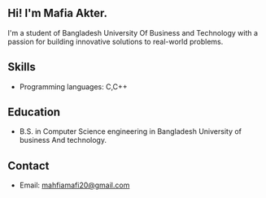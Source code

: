 ## Hi! I'm Mafia Akter.

I'm a student of Bangladesh University Of Business and Technology  with a passion for building innovative solutions to real-world problems.

## Skills

- Programming languages: C,C++

## Education

- B.S. in Computer Science engineering in Bangladesh University of business And technology. 


## Contact

- Email: mahfiamafi20@gmail.com

